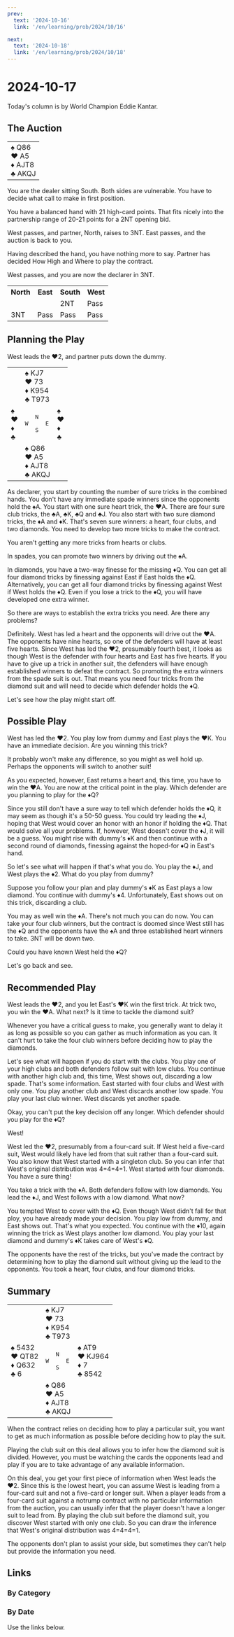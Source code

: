 ```yaml
---
prev:
  text: '2024-10-16'
  link: '/en/learning/prob/2024/10/16'

next:
  text: '2024-10-18'
  link: '/en/learning/prob/2024/10/18'
---
```


# 2024-10-17

Today's column is by World Champion Eddie Kantar.

<Badge type="warning" text="Play"/>

## The Auction

<table class="hand">
	<tr>
		<td>♠ Q86<br>♥ A5<br>♦ AJT8<br>♣ AKQJ</td>
	</tr>
</table>

You are the dealer sitting South. Both sides are vulnerable. You have to decide what call to make in first position.

You have a balanced hand with 21 high-card points. That fits nicely into the partnership range of 20-21 points for a 2NT opening bid.

West passes, and partner, North, raises to 3NT. East passes, and the auction is back to you.

Having described the hand, you have nothing more to say. Partner has decided How High and Where to play the contract.

West passes, and you are now the declarer in 3NT.

<table class="auction">
	<tr>
		<th>North</th>
		<th>East</th>
		<th>South</th>
		<th>West</th>
	</tr>
	<tr>
		<td></td>
		<td></td>
		<td>2NT</td>
		<td>Pass</td>
	</tr>
	<tr>
		<td>3NT</td>
		<td>Pass</td>
		<td>Pass</td>
		<td>Pass</td>
	</tr>
</table>

## Planning the Play

West leads the ♥2, and partner puts down the dummy.

<table class="deal">
	<tr>
		<td></td>
		<td>♠ KJ7<br>♥ 73<br>♦ K954<br>♣ T973</td>
		<td></td>
	</tr>
	<tr>
		<td>♠ <br>♥ <br>♦ <br>♣ </td>
		<td><pre>   N<br>W     E<br>   S</pre></td>
		<td>♠ <br>♥ <br>♦ <br>♣ </td>
	</tr>
	<tr>
		<td></td>
		<td>♠ Q86<br>♥ A5<br>♦ AJT8<br>♣ AKQJ</td>
		<td></td>
	</tr>
</table>

As declarer, you start by counting the number of sure tricks in the combined hands. You don't have any immediate spade winners since the opponents hold the ♠A. You start with one sure heart trick, the ♥A. There are four sure club tricks, the ♣A, ♣K, ♣Q and ♣J. You also start with two sure diamond tricks, the ♦A and ♦K. That's seven sure winners: a heart, four clubs, and two diamonds. You need to develop two more tricks to make the contract.

You aren't getting any more tricks from hearts or clubs.

In spades, you can promote two winners by driving out the ♠A.

In diamonds, you have a two-way finesse for the missing ♦Q. You can get all four diamond tricks by finessing against East if East holds the ♦Q. Alternatively, you can get all four diamond tricks by finessing against West if West holds the ♦Q. Even if you lose a trick to the ♦Q, you will have developed one extra winner.

So there are ways to establish the extra tricks you need. Are there any problems?

Definitely. West has led a heart and the opponents will drive out the ♥A. The opponents have nine hearts, so one of the defenders will have at least five hearts. Since West has led the ♥2, presumably fourth best, it looks as though West is the defender with four hearts and East has five hearts. If you have to give up a trick in another suit, the defenders will have enough established winners to defeat the contract. So promoting the extra winners from the spade suit is out. That means you need four tricks from the diamond suit and will need to decide which defender holds the ♦Q.

Let's see how the play might start off.

## Possible Play

West has led the ♥2. You play low from dummy and East plays the ♥K. You have an immediate decision. Are you winning this trick?

It probably won't make any difference, so you might as well hold up. Perhaps the opponents will switch to another suit!

As you expected, however, East returns a heart and, this time, you have to win the ♥A. You are now at the critical point in the play. Which defender are you planning to play for the ♦Q?

Since you still don't have a sure way to tell which defender holds the ♦Q, it may seem as though it's a 50-50 guess. You could try leading the ♦J, hoping that West would cover an honor with an honor if holding the ♦Q. That would solve all your problems. If, however, West doesn't cover the ♦J, it will be a guess. You might rise with dummy's ♦K and then continue with a second round of diamonds, finessing against the hoped-for ♦Q in East's hand.

So let's see what will happen if that's what you do. You play the ♦J, and West plays the ♦2. What do you play from dummy?

Suppose you follow your plan and play dummy's ♦K as East plays a low diamond. You continue with dummy's ♦4. Unfortunately, East shows out on this trick, discarding a club.

You may as well win the ♦A. There's not much you can do now. You can take your four club winners, but the contract is doomed since West still has the ♦Q and the opponents have the ♠A and three established heart winners to take. 3NT will be down two.

Could you have known West held the ♦Q?

Let's go back and see.

## Recommended Play

West leads the ♥2, and you let East's ♥K win the first trick. At trick two, you win the ♥A. What next? Is it time to tackle the diamond suit?

Whenever you have a critical guess to make, you generally want to delay it as long as possible so you can gather as much information as you can. It can't hurt to take the four club winners before deciding how to play the diamonds.

Let's see what will happen if you do start with the clubs. You play one of your high clubs and both defenders follow suit with low clubs. You continue with another high club and, this time, West shows out, discarding a low spade. That's some information. East started with four clubs and West with only one. You play another club and West discards another low spade. You play your last club winner. West discards yet another spade.

Okay, you can't put the key decision off any longer. Which defender should you play for the ♦Q?

West!

West led the ♥2, presumably from a four-card suit. If West held a five-card suit, West would likely have led from that suit rather than a four-card suit. You also know that West started with a singleton club. So you can infer that West's original distribution was 4=4=4=1. West started with four diamonds. You have a sure thing!

You take a trick with the ♦A. Both defenders follow with low diamonds. You lead the ♦J, and West follows with a low diamond. What now?

You tempted West to cover with the ♦Q. Even though West didn't fall for that ploy, you have already made your decision. You play low from dummy, and East shows out. That's what you expected. You continue with the ♦10, again winning the trick as West plays another low diamond. You play your last diamond and dummy's ♦K takes care of West's ♦Q.

The opponents have the rest of the tricks, but you've made the contract by determining how to play the diamond suit without giving up the lead to the opponents. You took a heart, four clubs, and four diamond tricks.

## Summary

<table class="deal">
	<tr>
		<td></td>
		<td>♠ KJ7<br>♥ 73<br>♦ K954<br>♣ T973</td>
		<td></td>
	</tr>
	<tr>
		<td>♠ 5432<br>♥ QT82<br>♦ Q632<br>♣ 6</td>
		<td><pre>   N<br>W     E<br>   S</pre></td>
		<td>♠ AT9<br>♥ KJ964<br>♦ 7<br>♣ 8542</td>
	</tr>
	<tr>
		<td></td>
		<td>♠ Q86<br>♥ A5<br>♦ AJT8<br>♣ AKQJ</td>
		<td></td>
	</tr>
</table>

When the contract relies on deciding how to play a particular suit, you want to get as much information as possible before deciding how to play the suit.

Playing the club suit on this deal allows you to infer how the diamond suit is divided. However, you must be watching the cards the opponents lead and play if you are to take advantage of any available information.

On this deal, you get your first piece of information when West leads the ♥2. Since this is the lowest heart, you can assume West is leading from a four-card suit and not a five-card or longer suit. When a player leads from a four-card suit against a notrump contract with no particular information from the auction, you can usually infer that the player doesn't have a longer suit to lead from. By playing the club suit before the diamond suit, you discover West started with only one club. So you can draw the inference that West's original distribution was 4=4=4=1.

The opponents don't plan to assist your side, but sometimes they can't help but provide the information you need.

## Links

[<Badge type="tip" text="Go to Practice"/>](/en/practice/prob/2024/10/17)

### By Category

[<Badge type="tip" text="<--"/>](/en/learning/prob/2024/10/14)
[<Badge type="tip" text="Calendar"/>](/en/learning/calendar/2024/10)
[<Badge type="tip" text="-->"/>](/en/learning/prob/2024/10/18)

### By Date

Use the links below.